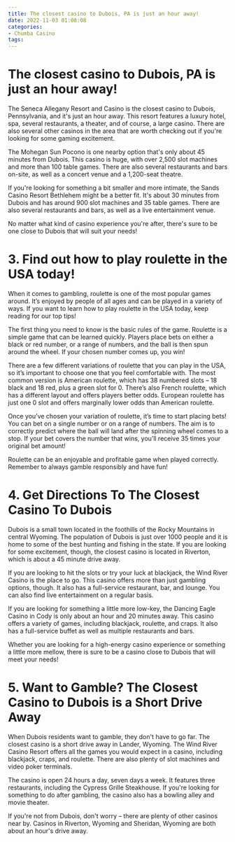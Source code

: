 ```yaml
---
title: The closest casino to Dubois, PA is just an hour away!
date: 2022-11-03 01:08:08
categories:
- Chumba Casino
tags:
---
```



#  The closest casino to Dubois, PA is just an hour away!

The Seneca Allegany Resort and Casino is the closest casino to Dubois, Pennsylvania, and it's just an hour away. This resort features a luxury hotel, spa, several restaurants, a theater, and of course, a large casino. There are also several other casinos in the area that are worth checking out if you're looking for some gaming excitement.

The Mohegan Sun Pocono is one nearby option that's only about 45 minutes from Dubois. This casino is huge, with over 2,500 slot machines and more than 100 table games. There are also several restaurants and bars on-site, as well as a concert venue and a 1,200-seat theatre.

If you're looking for something a bit smaller and more intimate, the Sands Casino Resort Bethlehem might be a better fit. It's about 30 minutes from Dubois and has around 900 slot machines and 35 table games. There are also several restaurants and bars, as well as a live entertainment venue.

No matter what kind of casino experience you're after, there's sure to be one close to Dubois that will suit your needs!

# 3. Find out how to play roulette in the USA today!

When it comes to gambling, roulette is one of the most popular games around. It’s enjoyed by people of all ages and can be played in a variety of ways. If you want to learn how to play roulette in the USA today, keep reading for our top tips!

The first thing you need to know is the basic rules of the game. Roulette is a simple game that can be learned quickly. Players place bets on either a black or red number, or a range of numbers, and the ball is then spun around the wheel. If your chosen number comes up, you win!

There are a few different variations of roulette that you can play in the USA, so it’s important to choose one that you feel comfortable with. The most common version is American roulette, which has 38 numbered slots – 18 black and 18 red, plus a green slot for 0. There’s also French roulette, which has a different layout and offers players better odds. European roulette has just one 0 slot and offers marginally lower odds than American roulette.

Once you’ve chosen your variation of roulette, it’s time to start placing bets! You can bet on a single number or on a range of numbers. The aim is to correctly predict where the ball will land after the spinning wheel comes to a stop. If your bet covers the number that wins, you’ll receive 35 times your original bet amount!

Roulette can be an enjoyable and profitable game when played correctly. Remember to always gamble responsibly and have fun!

# 4. Get Directions To The Closest Casino To Dubois 

Dubois is a small town located in the foothills of the Rocky Mountains in central Wyoming. The population of Dubois is just over 1000 people and it is home to some of the best hunting and fishing in the state. If you are looking for some excitement, though, the closest casino is located in Riverton, which is about a 45 minute drive away.

If you are looking to hit the slots or try your luck at blackjack, the Wind River Casino is the place to go. This casino offers more than just gambling options, though. It also has a full-service restaurant, bar, and lounge. You can also find live entertainment on a regular basis.

If you are looking for something a little more low-key, the Dancing Eagle Casino in Cody is only about an hour and 20 minutes away. This casino offers a variety of games, including blackjack, roulette, and craps. It also has a full-service buffet as well as multiple restaurants and bars.

Whether you are looking for a high-energy casino experience or something a little more mellow, there is sure to be a casino close to Dubois that will meet your needs!

# 5. Want to Gamble? The Closest Casino to Dubois is a Short Drive Away

When Dubois residents want to gamble, they don't have to go far. The closest casino is a short drive away in Lander, Wyoming. The Wind River Casino Resort offers all the games you would expect in a casino, including blackjack, craps, and roulette. There are also plenty of slot machines and video poker terminals.

The casino is open 24 hours a day, seven days a week. It features three restaurants, including the Cypress Grille Steakhouse. If you're looking for something to do after gambling, the casino also has a bowling alley and movie theater.

If you're not from Dubois, don't worry – there are plenty of other casinos near by. Casinos in Riverton, Wyoming and Sheridan, Wyoming are both about an hour's drive away.